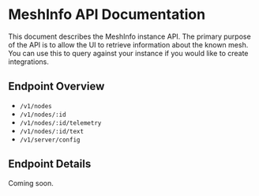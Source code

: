 # MeshInfo API Documentation

This document describes the MeshInfo instance API. The primary purpose of the API is to allow the UI to retrieve
information about the known mesh. You can use this to query against your instance if you would like to create
integrations.

## Endpoint Overview

* `/v1/nodes`
* `/v1/nodes/:id`
* `/v1/nodes/:id/telemetry`
* `/v1/nodes/:id/text`
* `/v1/server/config`

## Endpoint Details

Coming soon.

